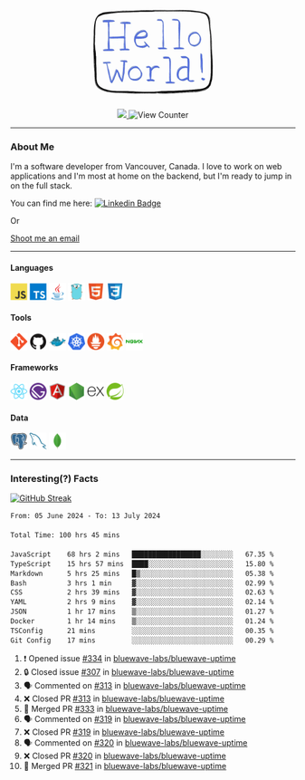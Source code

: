 <div align="center">
    <img src="./img/hello_world.webp" height="200px" width="">
    <div>
        <a href="https://www.linkedin.com/in/ajhollid">
            <img src="https://img.shields.io/badge/LinkedIn-blue"/>
        </a>
        <img src="https://komarev.com/ghpvc/?username=ajhollid&color=yellow" alt="View Counter">
    </div>
</div>

---

### About Me

I'm a software developer from Vancouver, Canada. I love to work on web applications and I'm most at home on the backend, but I'm ready to jump in on the full stack.

You can find me here: [![Linkedin Badge](https://img.shields.io/badge/-ajhollid-blue?style=flat&logo=Linkedin&logoColor=white)](https://www.linkedin.com/in/ajhollid)

Or

[Shoot me an email](mailto:ajhollid@gmail.com)

---

#### Languages

<div>
    <img src="./img/devicons/javascript-original.svg" width=30 height=30 alt="JavaScript">
    <img src="/img/devicons/typescript-original.svg" width=30 height=30 alt="TypeScript">
    <img src="./img/devicons/java-original.svg" width=30 height=30 alt="Java">
    <img src="./img/devicons/go-original.svg" width=30 height=30 alt="Golang">
    <img src="./img/devicons/html5-original.svg" width=30 height=30 alt="HTML 5">
    <img src="./img/devicons/css3-original.svg" width=30 height=30 alt="CSS 3">
</div>

#### Tools

<div>
    <img src="./img/devicons/git-original.svg" width=30 height=30 alt="Git">
    <img src="./img/devicons/github-original.svg" width=30 height=30 alt="Github">
    <img src="./img/devicons/docker-original.svg" width=30 
    height=30 alt="Docker">
    <img src="./img/devicons/kubernetes-original.svg" width=30 height=30 alt="K8">
    <img src="./img/devicons/prometheus-original.svg" width=30 height=30 alt="Prometheus">
    <img src="./img/devicons/grafana-original.svg" width=30 height=30 alt="Grafana">
    <img src="./img/devicons/nginx-original.svg" width=30 height=30 alt="Nginx">
</div>

#### Frameworks

<div>
    <img src="./img/devicons/react-original.svg" width=30 height=30 alt="React">
    <img src="./img/devicons/gatsby-original.svg" width=30 height=30 alt="Gatsby">
    <img src="./img/devicons/angularjs-original.svg" width=30 height=30 alt="AngularJS">
    <img src="./img/devicons/nodejs-original.svg" width=30 height=30 alt="NodeJS">
    <img src="./img/devicons/express-original.svg" width=30 height=30 alt="Express">
    <img src="./img/devicons/spring-original.svg" width=30 height=30 alt="Spring">
</div>

#### Data

<div>
    <img src="./img/devicons/postgresql-original.svg" width=30 height=30 alt="Postgresql">
    <img src="./img/devicons/mysql-original.svg" width=30 height=30 alt="Mysql">
    <img src="./img/devicons/mongodb-original.svg" width=30 height=30 alt="MongoDB">
</div>

---

### Interesting(?) Facts

[![GitHub Streak](http://github-readme-streak-stats.herokuapp.com?user=ajhollid)](https://git.io/streak-stats)

 <!--START_SECTION:waka-->

```txt
From: 05 June 2024 - To: 13 July 2024

Total Time: 100 hrs 45 mins

JavaScript    68 hrs 2 mins   █████████████████░░░░░░░░   67.35 %
TypeScript    15 hrs 57 mins  ████░░░░░░░░░░░░░░░░░░░░░   15.80 %
Markdown      5 hrs 25 mins   █▒░░░░░░░░░░░░░░░░░░░░░░░   05.38 %
Bash          3 hrs 1 min     ▓░░░░░░░░░░░░░░░░░░░░░░░░   02.99 %
CSS           2 hrs 39 mins   ▓░░░░░░░░░░░░░░░░░░░░░░░░   02.63 %
YAML          2 hrs 9 mins    ▓░░░░░░░░░░░░░░░░░░░░░░░░   02.14 %
JSON          1 hr 17 mins    ▒░░░░░░░░░░░░░░░░░░░░░░░░   01.27 %
Docker        1 hr 14 mins    ▒░░░░░░░░░░░░░░░░░░░░░░░░   01.24 %
TSConfig      21 mins         ░░░░░░░░░░░░░░░░░░░░░░░░░   00.35 %
Git Config    17 mins         ░░░░░░░░░░░░░░░░░░░░░░░░░   00.29 %
```

<!--END_SECTION:waka-->


<!--START_SECTION:activity-->
1. ❗ Opened issue [#334](https://github.com/bluewave-labs/bluewave-uptime/issues/334) in [bluewave-labs/bluewave-uptime](https://github.com/bluewave-labs/bluewave-uptime)
2. 🔒 Closed issue [#307](https://github.com/bluewave-labs/bluewave-uptime/issues/307) in [bluewave-labs/bluewave-uptime](https://github.com/bluewave-labs/bluewave-uptime)
3. 🗣 Commented on [#313](https://github.com/bluewave-labs/bluewave-uptime/pull/313#issuecomment-2227179866) in [bluewave-labs/bluewave-uptime](https://github.com/bluewave-labs/bluewave-uptime)
4. ❌ Closed PR [#313](https://github.com/bluewave-labs/bluewave-uptime/pull/313) in [bluewave-labs/bluewave-uptime](https://github.com/bluewave-labs/bluewave-uptime)
5. 🎉 Merged PR [#333](https://github.com/bluewave-labs/bluewave-uptime/pull/333) in [bluewave-labs/bluewave-uptime](https://github.com/bluewave-labs/bluewave-uptime)
6. 🗣 Commented on [#319](https://github.com/bluewave-labs/bluewave-uptime/pull/319#issuecomment-2227136019) in [bluewave-labs/bluewave-uptime](https://github.com/bluewave-labs/bluewave-uptime)
7. ❌ Closed PR [#319](https://github.com/bluewave-labs/bluewave-uptime/pull/319) in [bluewave-labs/bluewave-uptime](https://github.com/bluewave-labs/bluewave-uptime)
8. 🗣 Commented on [#320](https://github.com/bluewave-labs/bluewave-uptime/pull/320#issuecomment-2227135934) in [bluewave-labs/bluewave-uptime](https://github.com/bluewave-labs/bluewave-uptime)
9. ❌ Closed PR [#320](https://github.com/bluewave-labs/bluewave-uptime/pull/320) in [bluewave-labs/bluewave-uptime](https://github.com/bluewave-labs/bluewave-uptime)
10. 🎉 Merged PR [#321](https://github.com/bluewave-labs/bluewave-uptime/pull/321) in [bluewave-labs/bluewave-uptime](https://github.com/bluewave-labs/bluewave-uptime)
<!--END_SECTION:activity-->
